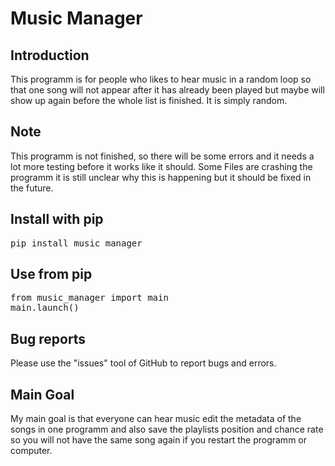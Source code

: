 # Music Manager
## Introduction

This programm is for people who likes to hear music in a random loop so that one song will not appear after it has already been played but maybe will show up again before the whole list is finished. It is simply random.
## Note

This programm is not finished, so there will be some errors and it needs a lot more testing before it works like it should.
Some Files are crashing the programm it is still unclear why this is happening but it should be fixed in the future.
## Install with pip
<pre>
pip install music_manager
</pre>

## Use from pip
<pre>
from music_manager import main
main.launch()
</pre>

## Bug reports

Please use the "issues" tool of GitHub to report bugs and errors.
## Main Goal

My main goal is that everyone can hear music edit the metadata of the songs in one programm and also save the playlists position and chance rate so you will not have the same song again if you restart the programm or computer.